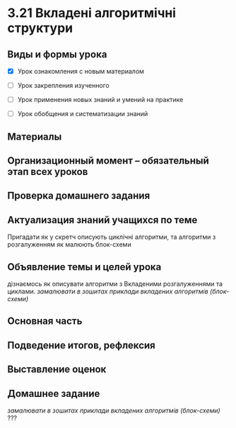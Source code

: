 # 3.21 Вкладені алгоритмічні структури

## Виды и формы урока

- [x] Урок ознакомления с новым материалом

- [ ] Урок закрепления изученного

- [ ] Урок применения новых знаний и умений на практике

- [ ] Урок обобщения и систематизации знаний

## Материалы

## Организационный момент – обязательный этап всех уроков

## Проверка домашнего задания

## Актуализация знаний учащихся по теме

Пригадати як у скретч описують циклічні алгоритми, та алгоритми з розгалуженням
як малюють блок-схеми

## Объявление темы и целей урока

дізнаємось як описувати алгоритми з Вкладеними розгалуженнями та циклами.
*замалювати в зошитах приклади вкладених алгоритмів (блок-схеми)*

## Основная часть

## Подведение итогов, рефлексия

## Выставление оценок

## Домашнее задание

*замалювати в зошитах приклади вкладених алгоритмів (блок-схеми)* ???
